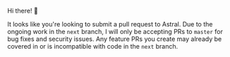 Hi there! 👋

It looks like you're looking to submit a pull request to Astral. Due to the ongoing work in the `next` branch, I will only be accepting PRs to `master` for bug fixes and security issues. Any feature PRs you create may already be covered in or is incompatible with code in the `next` branch.
